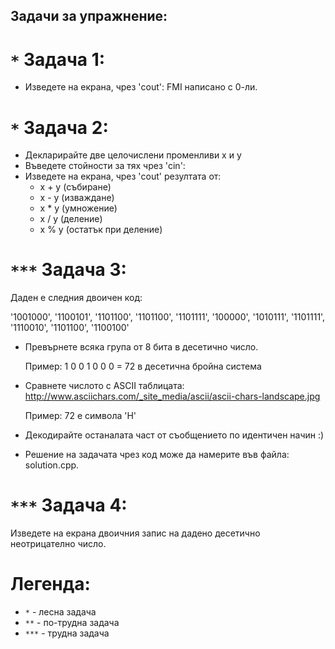 ## Задачи за упражнение:
# `*` Задача 1:
  - Изведете на екрана, чрез 'cout': FMI написано с 0-ли.

# `*` Задача 2:
  - Декларирайте две целочислени променливи x и y
  - Въведете стойности за тях чрез 'cin':
  - Изведете на екрана, чрез 'cout' резултата от:
    - x + y (събиране)
    - x - y (изваждане)
    - x * y (умножение)
    - x / y (деление)
    - x % y (остатък при деление)
    
# `***` Задача 3:
  Даден е следния двоичен код:

  '1001000', '1100101', '1101100', '1101100', '1101111', '100000', '1010111', '1101111', '1110010', '1101100', '1100100'

* Превърнете всяка група от 8 бита в десетично число.

  Пример:
	1 0 0 1 0 0 0 = 72 в десетична бройна система
	
* Сравнете числото с ASCII таблицата: http://www.asciichars.com/_site_media/ascii/ascii-chars-landscape.jpg

  Пример:
	72 е символа 'H'
	
* Декодирайте останалата част от съобщението по идентичен начин :)

* Решение на задачата чрез код може да намерите във файла: solution.cpp.

# `***` Задача 4:
  Изведете на екрана двоичния запис на дадено десетично неотрицателно число.
  
# Легенда:
  - `*`   - лесна задача
  - `**`  - по-трудна задача
  - `***` - трудна задача